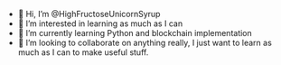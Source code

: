 - 👋 Hi, I’m @HighFructoseUnicornSyrup
- 👀 I’m interested in learning as much as I can
- 🌱 I’m currently learning Python and blockchain implementation
- 💞️ I’m looking to collaborate on anything really, I just want to learn as much as I can to make useful stuff.

<!---
HighFructoseUnicornSyrup/HighFructoseUnicornSyrup is a ✨ special ✨ repository because its `README.md` (this file) appears on your GitHub profile.
You can click the Preview link to take a look at your changes.
--->
